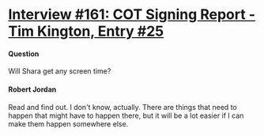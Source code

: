 # [Interview #161: COT Signing Report - Tim Kington, Entry #25](https://www.theoryland.com/intvmain.php?i=161#25)

#### Question

Will Shara get any screen time?

#### Robert Jordan

Read and find out. I don't know, actually. There are things that need to happen that might have to happen there, but it will be a lot easier if I can make them happen somewhere else.

